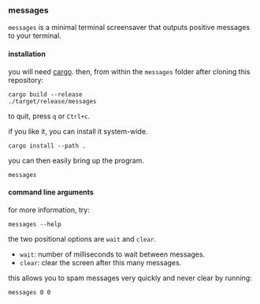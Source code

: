 ### messages

`messages` is a minimal terminal screensaver that outputs positive messages to your terminal.

#### installation

you will need [cargo](https://doc.rust-lang.org/cargo/getting-started/installation.html). then, from within the `messages` folder after cloning this repository:

```
cargo build --release
./target/release/messages
```

to quit, press `q` or `Ctrl+c`.

if you like it, you can install it system-wide.

```
cargo install --path .
```

you can then easily bring up the program.

```
messages
```

#### command line arguments

for more information, try:

```
messages --help
```

the two positional options are `wait` and `clear`.

- `wait`: number of milliseconds to wait between messages.
- `clear`: clear the screen after this many messages.

this allows you to spam messages very quickly and never clear by running:

```
messages 0 0
```

